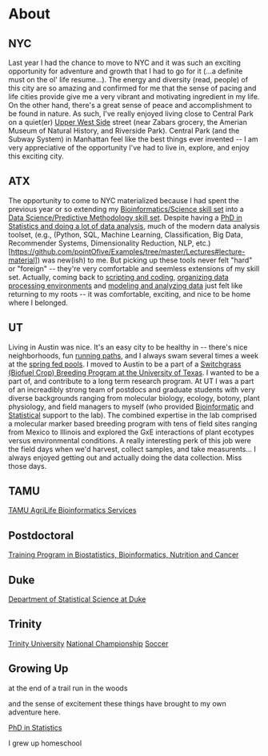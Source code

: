 # About

## NYC

Last year I had the chance to move to NYC and it was such an exciting opportunity
for adventure and growth that I had to go for it (...a definite must on the ol' life resume...).
The energy and diversity (read, people) of this city are so amazing and
confirmed for me that the sense of pacing and life 
cities provide give me a very vibrant and motivating ingredient in my life.
On the other hand, there's a great sense of peace and accomplishment to be found
in nature. As such, I've really enjoyed living close to Central Park on a quiet(er)
[Upper West Side](https://www.google.com/maps/place/American+Museum+of+Natural+History/@40.7802558,-73.9829629,15z/data=!4m5!3m4!1s0x89c258f4b00f7a09:0xa27d8172624c5db1!8m2!3d40.7813241!4d-73.9739882) street (near Zabars grocery, the Amerian Museum of Natural History, and Riverside Park).
Central Park (and the Subway System) in Manhattan feel like the best things ever invented -- I am
very appreciative of the opportunity I've had to live in, explore, and enjoy this exciting city. 

## ATX

The opportunity to come to NYC materialized because I had spent the previous year or so
extending my [Bioinformatics/Science skill set](https://github.com/pointOfive/Examples/tree/master/Compute#hpc)
into a [Data Science/Predictive Methodology skill set](https://github.com/pointOfive/Examples/tree/master/Lectures).
Despite having a [PhD in Statistics and doing a lot of data analysis](https://github.com/pointOfive/Examples/tree/master/Papers#publications),
much of the modern data analysis toolset, (e.g., (Python, SQL, Machine Learning, Classification, Big Data, Recommender Systems, Dimensionality Reduction, NLP, etc.)[https://github.com/pointOfive/Examples/tree/master/Lectures#lecture-material])
was new(ish) to me.  But picking up these tools never felt "hard" or "foreign" -- they're very comfortable and seemless extensions of my skill set.
Actually, coming back to [scripting and coding](https://github.com/pointOfive/Examples/tree/master/Code),
[organizing data processing environments](https://github.com/pointOfive/Examples/tree/master/Compute#aws-ec2emrs3) and
[modeling and analyzing data](https://github.com/pointOfive/Examples/tree/master/Examples) just felt like returning to my roots -- it was comfortable, exciting, and
nice to be home where I belonged.

## UT

Living in Austin was nice.  It's an easy city to be healthy in -- there's
nice neighborhoods, fun [running paths](http://www.mountainbiketx.com/downloads/texas/maps/Shoal_Creek.pdf), and I always swam several times a week at the
[spring fed pools](https://www.google.com/maps/place/Deep+Eddy+Municipal+Pool/@30.2742588,-97.7777817,15z/data=!4m5!3m4!1s0x8644b546480d4c9f:0x36e8599164fc2421!8m2!3d30.276515!4d-97.7732058).
I moved to Austin to be a part of a [Switchgrass (Biofuel Crop) Breeding Program at the University of Texas](https://sites.cns.utexas.edu/juenger_lab/home).
I wanted to be a part of, and contribute to a long term research program.
At UT I was a part of an increadibly strong team of postdocs and graduate students with very diverse backgrounds ranging from 
molecular biology, ecology, botony, plant physiology, and field managers to myself (who provided
[Bioinformatic](https://github.com/pointOfive/Examples/tree/master/Compute#open-source-tools) and
[Statistical](https://github.com/pointOfive/Examples/tree/master/Papers#publications) support to the lab).
The combined expertise in the lab comprised a molecular marker based breeding program
with tens of field sites ranging from Mexico to Illinois and 
explored the GxE interactions of plant ecotypes versus environmental conditions.
A really interesting perk of this job were the field days when we'd harvest, collect
samples, and take measurents... I always enjoyed getting out and actually doing the data collection.
Miss those days.


## TAMU

[TAMU AgriLife Bioinformatics Services](http://www.txgen.tamu.edu)

## Postdoctoral

[Training Program in Biostatistics, Bioinformatics, Nutrition and Cancer](https://www.stat.tamu.edu/train/index.html)

## Duke 

[Department of Statistical Science at Duke](https://stat.duke.edu)

## Trinity

[Trinity University](https://new.trinity.edu)
[National Championship](http://www.trinitytigers.com/history/nationalchampions/index)
[Soccer](http://www.trinitytigers.com/sports/msoc/index)

## Growing Up

at the end of a trail run in the woods

and the sense of excitement these
things have brought to my own adventure here.


[PhD in Statistics](https://github.com/pointOfive/Examples/tree/master/Papers#publications)


I grew up homeschool
